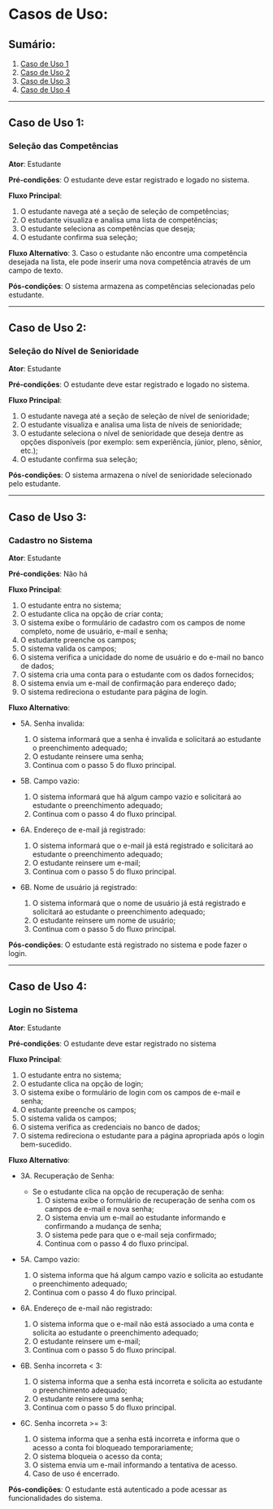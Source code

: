 # Casos de Uso:

## Sumário:

1. [Caso de Uso 1](#caso-de-uso-1)
2. [Caso de Uso 2](#caso-de-uso-2)
3. [Caso de Uso 3](#caso-de-uso-3)
4. [Caso de Uso 4](#caso-de-uso-4)


---

## Caso de Uso 1:

### Seleção das Competências

**Ator**: Estudante

**Pré-condições**: O estudante deve estar registrado e logado no sistema.

**Fluxo Principal**:
1. O estudante navega até a seção de seleção de competências;
2. O estudante visualiza e analisa uma lista de competências;
3. O estudante seleciona as competências que deseja;
4. O estudante confirma sua seleção;

**Fluxo Alternativo**:
3. Caso o estudante não encontre uma competência desejada na lista, ele pode inserir uma nova competência através de um campo de texto.

**Pós-condições**: O sistema armazena as competências selecionadas pelo estudante.

---

## Caso de Uso 2:

### Seleção do Nível de Senioridade

**Ator**: Estudante

**Pré-condições**: O estudante deve estar registrado e logado no sistema.

**Fluxo Principal**:
1. O estudante navega até a seção de seleção de nível de senioridade;
2. O estudante visualiza e analisa uma lista de níveis de senioridade;
3. O estudante seleciona o nível de senioridade que deseja dentre as opções disponíveis (por exemplo: sem experiência, júnior, pleno, sênior, etc.);
4. O estudante confirma sua seleção;

**Pós-condições**: O sistema armazena o nível de senioridade selecionado pelo estudante.

---

## Caso de Uso 3:

### Cadastro no Sistema

**Ator**: Estudante

**Pré-condições**: Não há

**Fluxo Principal**:
1. O estudante entra no sistema;
2. O estudante clica na opção de criar conta;
3. O sistema exibe o formulário de cadastro com os campos de nome completo, nome de usuário, e-mail e senha;
4. O estudante preenche os campos;
5. O sistema valida os campos;
6. O sistema verifica a unicidade do nome de usuário e do e-mail no banco de dados;
7. O sistema cria uma conta para o estudante com os dados fornecidos;
8. O sistema envia um e-mail de confirmação para endereço dado;
9. O sistema redireciona o estudante para página de login.

**Fluxo Alternativo**:
- 5A. Senha invalida:
    1. O sistema informará que a senha é invalida e solicitará ao estudante o preenchimento adequado;
    2. O estudante reinsere uma senha;
    3. Continua com o passo 5 do fluxo principal.

- 5B. Campo vazio:
    1. O sistema informará que há algum campo vazio e solicitará ao estudante o preenchimento adequado;
    2. Continua com o passo 4 do fluxo principal.

- 6A. Endereço de e-mail já registrado:
    1. O sistema informará que o e-mail já está registrado e solicitará ao estudante o preenchimento adequado;
    2. O estudante reinsere um e-mail;
    3. Continua com o passo 5 do fluxo principal.

- 6B. Nome de usuário já registrado:
    1. O sistema informará que o nome de usuário já está registrado e solicitará ao estudante o preenchimento adequado;
    2. O estudante reinsere um nome de usuário;
    3. Continua com o passo 5 do fluxo principal.


**Pós-condições**: O estudante está registrado no sistema e pode fazer o login.

---

## Caso de Uso 4:

### Login no Sistema

**Ator**: Estudante

**Pré-condições**: O estudante deve estar registrado no sistema

**Fluxo Principal**:
1. O estudante entra no sistema;
2. O estudante clica na opção de login;
3. O sistema exibe o formulário de login com os campos de e-mail e senha;
4. O estudante preenche os campos;
5. O sistema valida os campos;
6. O sistema verifica as credenciais no banco de dados;
7. O sistema redireciona o estudante para a página apropriada após o login bem-sucedido.

**Fluxo Alternativo**:

- 3A. Recuperação de Senha:
    - Se o estudante clica na opção de recuperação de senha:
        1. O sistema exibe o formulário de recuperação de senha com os campos de e-mail e nova senha;
        2. O sistema envia um e-mail ao estudante informando e confirmando a mudança de senha;
        3. O sistema pede para que o e-mail seja confirmado;
        4. Continua com o passo 4 do fluxo principal.


- 5A. Campo vazio:
    1. O sistema informa que há algum campo vazio e solicita ao estudante o preenchimento adequado;
    2. Continua com o passo 4 do fluxo principal.

- 6A. Endereço de e-mail não registrado:
    1. O sistema informa que o e-mail não está associado a uma conta e solicita ao estudante o preenchimento adequado;
    2. O estudante reinsere um e-mail;
    3. Continua com o passo 5 do fluxo principal.

- 6B. Senha incorreta < 3: 
    1. O sistema informa que a senha está incorreta e solicita ao estudante o preenchimento adequado;
    2. O estudante reinsere uma senha;
    3. Continua com o passo 5 do fluxo principal.

- 6C. Senha incorreta >= 3: 
    1. O sistema informa que a senha está incorreta e informa que o acesso a conta foi bloqueado temporariamente;
    2. O sistema bloqueia o acesso da conta;
    3. O sistema envia um e-mail informando a tentativa de acesso.
    4. Caso de uso é encerrado.



**Pós-condições**: O estudante está autenticado a pode acessar as funcionalidades do sistema. 